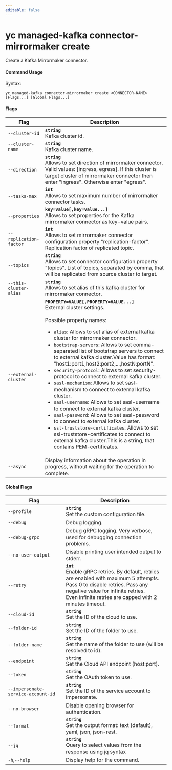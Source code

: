 ```yaml
---
editable: false
---
```


# yc managed-kafka connector-mirrormaker create

Create a Kafka Mirrormaker connector.

#### Command Usage

Syntax: 

`yc managed-kafka connector-mirrormaker create <CONNECTOR-NAME> [Flags...] [Global Flags...]`

#### Flags

| Flag | Description |
|----|----|
|`--cluster-id`|<b>`string`</b><br/>Kafka cluster id.|
|`--cluster-name`|<b>`string`</b><br/>Kafka cluster name.|
|`--direction`|<b>`string`</b><br/>Allows to set direction of mirrormaker connector. Valid values: [ingress, egress]. If this cluster is target cluster of mirrormaker connector then enter "ingress". Otherwise enter "egress".|
|`--tasks-max`|<b>`int`</b><br/>Allows to set maximum number of mirrormaker connector tasks.|
|`--properties`|<b>`key=value[,key=value...]`</b><br/>Allows to set properties for the Kafka mirrormaker connector as key-value pairs.|
|`--replication-factor`|<b>`int`</b><br/>Allows to set mirrormaker connector configuration property "replication-factor". Replication factor of replicated topic.|
|`--topics`|<b>`string`</b><br/>Allows to set connector configuration property "topics". List of topics, separated by comma, that will be replicated from source cluster to target.|
|`--this-cluster-alias`|<b>`string`</b><br/>Allows to set alias of this kafka cluster for mirrormaker connector.|
|`--external-cluster`|<b>`PROPERTY=VALUE[,PROPERTY=VALUE...]`</b><br/>External cluster settings.<br/><br/>Possible property names:<br/><ul> <li><code>alias</code>:     Allows to set alias of external kafka cluster for mirrormaker connector.</li> <li><code>bootstrap-servers</code>:     Allows to set comma-separated list of bootstrap servers to connect to external kafka cluster.Value has format: &quot;host1:port1,host2:port2,...,hostN:portN&quot;.</li> <li><code>security-protocol</code>:     Allows to set security-protocol to connect to external kafka cluster.</li> <li><code>sasl-mechanism</code>:     Allows to set sasl-mechanism to connect to external kafka cluster.</li> <li><code>sasl-username</code>:     Allows to set sasl-username to connect to external kafka cluster.</li> <li><code>sasl-password</code>:     Allows to set sasl-password to connect to external kafka cluster.</li> <li><code>ssl-truststore-certificates</code>:     Allows to set ssl-truststore-certificates to connect to external kafka cluster.This is a string, that contains PEM-certificates.</li> </ul>|
|`--async`|Display information about the operation in progress, without waiting for the operation to complete.|

#### Global Flags

| Flag | Description |
|----|----|
|`--profile`|<b>`string`</b><br/>Set the custom configuration file.|
|`--debug`|Debug logging.|
|`--debug-grpc`|Debug gRPC logging. Very verbose, used for debugging connection problems.|
|`--no-user-output`|Disable printing user intended output to stderr.|
|`--retry`|<b>`int`</b><br/>Enable gRPC retries. By default, retries are enabled with maximum 5 attempts.<br/>Pass 0 to disable retries. Pass any negative value for infinite retries.<br/>Even infinite retries are capped with 2 minutes timeout.|
|`--cloud-id`|<b>`string`</b><br/>Set the ID of the cloud to use.|
|`--folder-id`|<b>`string`</b><br/>Set the ID of the folder to use.|
|`--folder-name`|<b>`string`</b><br/>Set the name of the folder to use (will be resolved to id).|
|`--endpoint`|<b>`string`</b><br/>Set the Cloud API endpoint (host:port).|
|`--token`|<b>`string`</b><br/>Set the OAuth token to use.|
|`--impersonate-service-account-id`|<b>`string`</b><br/>Set the ID of the service account to impersonate.|
|`--no-browser`|Disable opening browser for authentication.|
|`--format`|<b>`string`</b><br/>Set the output format: text (default), yaml, json, json-rest.|
|`--jq`|<b>`string`</b><br/>Query to select values from the response using jq syntax|
|`-h`,`--help`|Display help for the command.|
